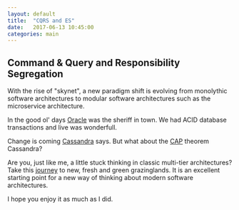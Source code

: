 ```yaml
---
layout: default
title:  "CQRS and ES"
date:   2017-06-13 10:45:00
categories: main
---
```

Command & Query and Responsibility Segregation
---

With the rise of "skynet", a new paradigm shift is evolving from monolythic software architectures to modular software 
architectures such as the microservice architecture.

In the good ol' days [Oracle](https://www.oracle.com/database/index.html) was the sheriff in town. 
We had ACID database transactions and live was wonderfull.

Change is coming [Cassandra](https://cassandra.apache.org) says.
But what about the [CAP](https://en.wikipedia.org/wiki/CAP_theorem) theorem Cassandra?

Are you, just like me, a little stuck thinking in classic multi-tier architectures? 
Take this [journey](https://msdn.microsoft.com/en-us/library/jj554200.aspx) to new, fresh and green grazinglands. 
It is an excellent starting point for a new way of thinking about modern software architectures.

I hope you enjoy it as much as I did.






